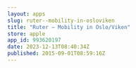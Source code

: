 ```yaml
---
layout: apps
slug: ruter--mobility-in-osloviken
title: "Ruter – Mobility in Oslo/Viken"
store: apple
app_id: 993620197
date: 2023-12-13T08:40:34Z
published: 2015-09-01T08:59:16Z
---
```

